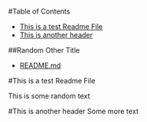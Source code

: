 <!-- START doctoc generated TOC please keep comment here to allow auto update -->
<!-- DON'T EDIT THIS SECTION, INSTEAD RE-RUN doctoc TO UPDATE -->
#Table of Contents

- [This is a test Readme File](#this-is-a-test-readme-file)
- [This is another header](#this-is-another-header)


##Random Other Title

  - [README.md](/README.md)

<!-- END doctoc generated TOC please keep comment here to allow auto update -->

#This is a test Readme File

This is some random text

#This is another header
Some more text